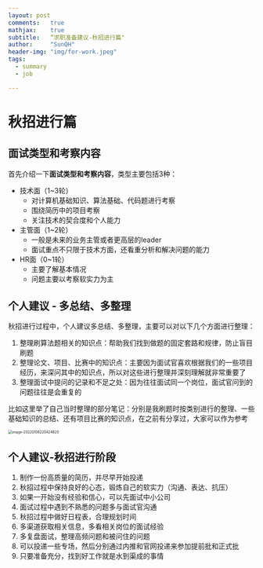 ```yaml
---
layout: post
comments: 	true
mathjax: 	true
subtitle: 	“求职准备建议-秋招进行篇"
author: 	"SunQH"
header-img: "img/for-work.jpeg"
tags:
  - summary
  - job

---
```


# 秋招进行篇

## 面试类型和考察内容

首先介绍一下**面试类型和考察内容**，类型主要包括3种：

- 技术面（1~3轮）
  - 对计算机基础知识、算法基础、代码题进行考察
  - 围绕简历中的项目考察
  - 关注技术的契合度和个人能力
- 主管面（1~2轮）
  - 一般是未来的业务主管或者更高层的leader
  - 面试重点不只限于技术方面，还看重分析和解决问题的能力
- HR面（0~1轮）
  - 主要了解基本情况
  - 问题主要以考察软实力为主

## 个人建议 - 多总结、多整理

秋招进行过程中，个人建议多总结、多整理，主要可以对以下几个方面进行整理：

1. 整理刷算法题相关的知识点：帮助我们找到做题的固定套路和规律，防止盲目刷题
2. 整理论文、项目、比赛中的知识点：主要因为面试官喜欢根据我们的一些项目经历，来深问其中的知识点，所以对这些进行整理并深刻理解就非常重要了
3. 整理面试中提问的记录和不足之处：因为往往面试同一个岗位，面试官问到的问题往往是会重复的

比如这里举了自己当时整理的部分笔记：分别是我刷题时按类别进行的整理、一些基础知识的总结、还有项目比赛的知识点，在之前有分享过，大家可以作为参考

<img src="https://cdn.jsdelivr.net/gh/sunqinghu/PicRepo@master/uPic/image-20220106220424620_20220106220425QJA2Ik.png" alt="image-20220106220424620" style="zoom:50%;" />

## 个人建议-秋招进行阶段

1. 制作一份高质量的简历，并尽早开始投递
2. 秋招过程中保持良好的心态，锻炼自己的软实力（沟通、表达、抗压）
3. 如果一开始没有经验和信心，可以先面试中小公司
4. 面试过程中遇到不熟悉的问题多与面试官沟通
5. 秋招过程中做好日程表，合理规划时间
6. 多渠道获取相关信息，多看相关岗位的面试经验
7. 多复盘面试，整理高频问题和被问住的问题
8. 可以投递一些专场，然后分别通过内推和官网投递来参加提前批和正式批
9. 只要准备充分，找到好工作就是水到渠成的事情

